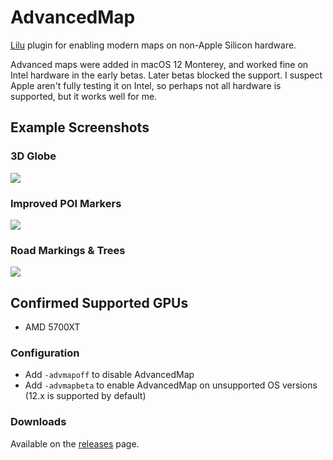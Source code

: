# AdvancedMap

[Lilu][1] plugin for enabling modern maps on non-Apple Silicon hardware.

Advanced maps were added in macOS 12 Monterey, and worked fine on Intel hardware in the early betas. Later betas blocked the support. I suspect Apple aren't fully testing it on Intel, so perhaps not all hardware is supported, but it works well for me.

## Example Screenshots

### 3D Globe

![](https://i.imgur.com/fgxOGhS.png)

### Improved POI Markers

![](https://i.imgur.com/vN51oTH.png)

### Road Markings & Trees

![](https://i.imgur.com/NCIxf0D.png)

## Confirmed Supported GPUs

- AMD 5700XT

### Configuration

- Add `-advmapoff` to disable AdvancedMap
- Add `-advmapbeta` to enable AdvancedMap on unsupported OS versions (12.x is supported by
  default)

### Downloads

Available on the [releases][2] page.

[1]: https://github.com/acidanthera/Lilu
[2]: https://github.com/notjosh/AdvancedMap/releases
